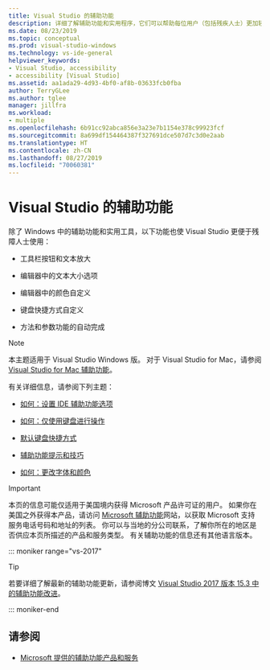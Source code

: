 ```yaml
---
title: Visual Studio 的辅助功能
description: 详细了解辅助功能和实用程序，它们可以帮助每位用户（包括残疾人士）更加轻松地使用 Windows 操作系统和 Visual Studio 开发人员套件。
ms.date: 08/23/2019
ms.topic: conceptual
ms.prod: visual-studio-windows
ms.technology: vs-ide-general
helpviewer_keywords:
- Visual Studio, accessibility
- accessibility [Visual Studio]
ms.assetid: aa1ada29-4d93-4bf0-af8b-03633fcb0fba
author: TerryGLee
ms.author: tglee
manager: jillfra
ms.workload:
- multiple
ms.openlocfilehash: 6b91cc92abca856e3a23e7b1154e378c99923fcf
ms.sourcegitcommit: 8a699df154464387f327691dce507d7c3d0e2aab
ms.translationtype: HT
ms.contentlocale: zh-CN
ms.lasthandoff: 08/27/2019
ms.locfileid: "70060381"
---
```

# <a name="accessibility-features-of-visual-studio"></a>Visual Studio 的辅助功能

除了 Windows 中的辅助功能和实用工具，以下功能也使 Visual Studio 更便于残障人士使用：

- 工具栏按钮和文本放大

- 编辑器中的文本大小选项

- 编辑器中的颜色自定义

- 键盘快捷方式自定义

- 方法和参数功能的自动完成

> [!NOTE]
> 本主题适用于 Visual Studio  Windows 版。 对于 Visual Studio for Mac，请参阅 [Visual Studio for Mac 辅助功能](/visualstudio/mac/accessibility)。

有关详细信息，请参阅下列主题：

- [如何：设置 IDE 辅助功能选项](../../ide/reference/how-to-set-ide-accessibility-options.md)

- [如何：仅使用键盘进行操作](../../ide/reference/how-to-use-the-keyboard-exclusively.md)

- [默认键盘快捷方式](../../ide/default-keyboard-shortcuts-in-visual-studio.md)

- [辅助功能提示和技巧](../../ide/reference/accessibility-tips-and-tricks.md)

- [如何：更改字体和颜色](../../ide/how-to-change-fonts-and-colors-in-visual-studio.md)

> [!IMPORTANT]
> 本页的信息可能仅适用于美国境内获得 Microsoft 产品许可证的用户。 如果你在美国之外获得本产品，请访问 [Microsoft 辅助功能](http://go.microsoft.com/fwlink/?LinkId=8431)网站，以获取 Microsoft 支持服务电话号码和地址的列表。 你可以与当地的分公司联系，了解你所在的地区是否供应本页所描述的产品和服务类型。 有关辅助功能的信息还有其他语言版本。

::: moniker range="vs-2017"

> [!TIP]
> 若要详细了解最新的辅助功能更新，请参阅博文 [Visual Studio 2017 版本 15.3 中的辅助功能改进](https://devblogs.microsoft.com/visualstudio/accessibility-improvements-in-visual-studio-2017-version-15-3/)。

::: moniker-end

## <a name="see-also"></a>请参阅

- [Microsoft 提供的辅助功能产品和服务](../../ide/reference/accessibility-products-and-services-from-microsoft.md)
